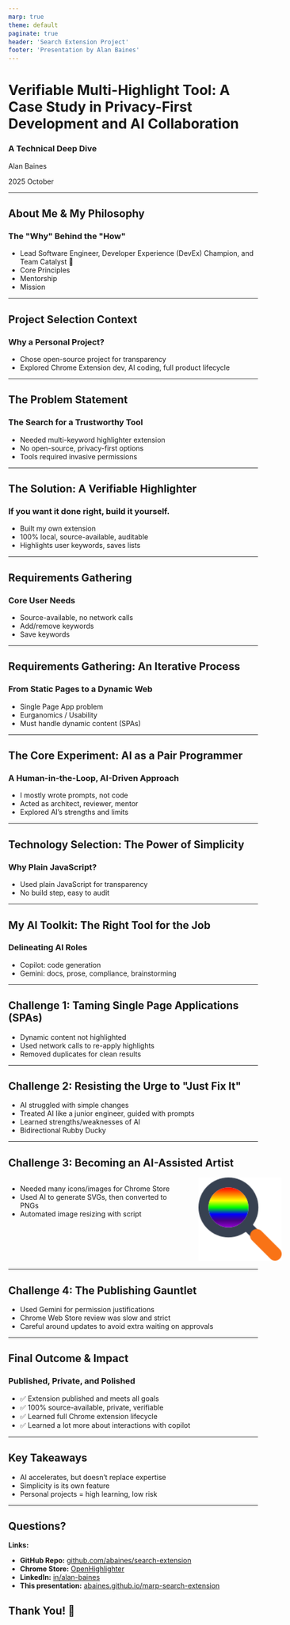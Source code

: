```yaml
---
marp: true
theme: default
paginate: true
header: 'Search Extension Project'
footer: 'Presentation by Alan Baines'
---
```


<style>
.container{
    display: flex;
}
.col{
    flex: 1;
}
</style>

# Verifiable Multi-Highlight Tool: A Case Study in Privacy-First Development and AI Collaboration

### A Technical Deep Dive

Alan Baines

2025 October

<!--
🎈 speaker notes show up like this! 👋
-->

---

## About Me & My Philosophy

### The "Why" Behind the "How"

- Lead Software Engineer, Developer Experience (DevEx) Champion, and Team Catalyst 🧡
- Core Principles
- Mentorship
- Mission

<!-- 
Core Principles: Technology choices should prioritize long-term sustainability, transparency, and maintainability.

Mentorship: Empowering colleagues, pair progamming, and growth focused code reviews.

Mission: To create tools and processes that help teams do their best work. Force Multiplier.
 -->

---

## Project Selection Context

### Why a Personal Project?

- Chose open-source project for transparency
- Explored Chrome Extension dev, AI coding, full product lifecycle

<!--
Much of my professional work is proprietary and covered by NDAs.

This project was a personal exploration into:

- Modern Chrome Extension development

- The practical boundaries of AI-assisted coding

- The full product lifecycle: from idea to the official Chrome Web Store
-->

---

## The Problem Statement

### The Search for a Trustworthy Tool

- Needed multi-keyword highlighter extension
- No open-source, privacy-first options
- Tools required invasive permissions

<!--
Goal: Find a browser extension to highlight multiple keywords on a page.
🟠 Reduce cognative load; Universal design

Problem: Existing solutions lacked a critical feature: Trust.

Extensions with this functionality require invasive permissions ("read all your data on all websites").

No available options were open-source, making it impossible to verify that user data wasn't being tracked or sent to a third party.

This presented an unacceptable privacy and security risk.
-->

---

## The Solution: A Verifiable Highlighter

### If you want it done right, build it yourself.

- Built my own extension
- 100% local, source-available, auditable
- Highlights user keywords, saves lists

<!--
A Chrome extension to find and highlight multiple keywords.

Core Mandate #1: Privacy First. All operations are 100% local to the browser. No network calls, no data exfiltration.

Core Mandate #2: Verifiable. Fully source-available so anyone can audit the code and confirm the privacy claims.

Functionality:

- Accepts a list of words

- Highlights all occurrences on a page

- Persists word lists using local storage
-->

---

## Requirements Gathering

### Core User Needs

- Source-available, no network calls
- Add/remove keywords
- Save keywords

<!--
Initial Requirements:

- Must be open-source and make no network calls

- Users can add/remove multiple keywords

- Keywords are saved between sessions

-->

---

## Requirements Gathering: An Iterative Process

### From Static Pages to a Dynamic Web

- Single Page App problem
- Eurganomics / Usability
- Must handle dynamic content (SPAs)

<!--
Evolved Requirement (Discovered during use):

- The SPA Problem: On sites like LinkedIn, content loads dynamically without a full page refresh. 
The initial highlighting logic would miss this new content.

- New Requirement: The extension must detect page content changes and re-apply highlighting automatically.
-->

---

## The Core Experiment: AI as a Pair Programmer

### A Human-in-the-Loop, AI-Driven Approach

- I mostly wrote prompts, not code
- Acted as architect, reviewer, mentor
- Explored AI’s strengths and limits

<!--
The "Pseudo-Requirement": I would not write any of the functional code myself.

My Role: Acted as the senior engineer/architect.

- Provided clear, technical prompts to the AI (GitHub Copilot)

- Performed rigorous code reviews on every line of generated code

- Asked the AI to explain complex or unfamiliar concepts

The Goal: To explore the capabilities and limitations of AI as a development partner and learn how to leverage it effectively.
-->

---

## Technology Selection: The Power of Simplicity

### Why Plain JavaScript?

- Used plain JavaScript for transparency
- No build step, easy to audit

<!--
Primary Goal: Verifiability and Transparency.

While tools like TypeScript or Rust/WASM are powerful, they add a compilation/transpilation step.

This obfuscates the final code, making it harder for a non-expert to audit and trust.

Plain JavaScript ensures that "what you see is what you get." The code in the repository is the code that runs in the browser.

This decision directly supports the core mission of creating a provably private tool.
-->

---

## My AI Toolkit: The Right Tool for the Job

### Delineating AI Roles

- Copilot: code generation
- Gemini: docs, prose, compliance, brainstorming

<!--
Two primary AI partners were used for distinct tasks:

GitHub Copilot:
- Role: The Code Generator
- Tasks: Writing functions, implementing logic, modifying the manifest file, navigating the Chrome extension APIs

Gemini:
- Role: The Prose & Documentation Generator
- Tasks: Authoring the justifications for store permissions, writing the "About" page, answering the Chrome Store's compliance questionnaire
-->

---

## Challenge 1: Taming Single Page Applications (SPAs)

- Dynamic content not highlighted
- Used network calls to re-apply highlights
- Removed duplicates for clean results

<!--
1. Trigger: Monkey patch network calls, a reliable heuristic for when new content might have appeared.
🟠 Avoid cyclic refreshes because I was also changing the DOM

2. Logic: When a network call completes, trigger the highlighting function.

3. Refinement: Re-running the highlighter created duplicate highlights. The process was updated to be a two-step sequence:
    - First, find and remove all existing highlight tags.
    - Then, perform a fresh highlighting pass on the entire document.

Outcome: A robust solution that works seamlessly on modern, dynamic websites.
-->

---

## Challenge 2: Resisting the Urge to "Just Fix It"

- AI struggled with simple changes
- Treated AI like a junior engineer, guided with prompts
- Learned strengths/weaknesses of AI
- Bidirectional Rubby Ducky

<!--
The Problem: The AI often struggled with simple tasks (e.g., changing a width from 50px to 100px), proposing overly complex solutions. The temptation to manually intervene was immense.

The Approach:

- I treated the AI like a junior I was pair programming with.

- Instead of taking over, I refined my prompts, corrected its course, and guided it to the simple, correct solution.

Why? This adhered to the project's experimental goal and provided deep insight into the AI's strengths (boilerplate, discovery) and weaknesses (context, simple edits). This was an exercise in patience and mentorship.
-->

---

## Challenge 3: Becoming an AI-Assisted Artist

<div class="container">
<div style="flex:2">

- Needed many icons/images for Chrome Store
- Used AI to generate SVGs, then converted to PNGs
- Automated image resizing with script

</div>
<div class="col">

<img src="images/icon-128.png" alt="ext-icon" width="256" style="padding-left: 24px;margin-left:24px;">

</div>
</div>

<!--
The Problem: The Chrome Store requires numerous icons and promotional images, but I'm not an art designer.
The Process:

1. Experiment: Used a AI to create icon concepts as SVGs, iteratively refining them with prompts ("make the handle longer").

2. Roadblock: Discovered the Chrome Store does not accept SVG files.

3. Pivot: I had a perfect vector source but needed dozens of specific PNG sizes.

4. Automation: Prompted the AI to write a command-line script to take the master SVG and automatically convert it into all required PNG dimensions.
-->

---

## Challenge 4: The Publishing Gauntlet

- Used Gemini for permission justifications
- Chrome Web Store review was slow and strict
- Careful around updates to avoid extra waiting on approvals

<!--
The Problem: The Google Chrome Web Store review process.

Key Hurdles:
- Manual Review: Due to the powerful permissions required, the extension was flagged for a mandatory human review.
- Slow Iteration Cycle: Each submission, even for a minor text change on the store page, took up to half a week for approval.
- Thorough Justification: Required detailed explanations for why each permission was necessary.

How I Overcame It:
- Used Gemini to help draft clear, concise justifications for the reviewers.
- Learned to plan submissions to minimize delays.
-->

---

## Final Outcome & Impact

### Published, Private, and Polished

- ✅ Extension published and meets all goals
- ✅ 100% source-available, private, verifiable
- ✅ Learned full Chrome extension lifecycle
- ✅ Learned a lot more about interactions with copilot

<!--
Project Goals Achieved:

- Fully functional extension that meets all core and evolved requirements
- Published and available on the official Google Chrome Web Store
- 100% source-available, private, and verifiable, with clean, auditable code
- Professional-looking assets and a complete store listing

Personal Impact:

- Gained a deep, practical understanding of AI-assisted development workflows
- Learned the entire modern Chrome extension development and publishing lifecycle
-->

---

## Key Takeaways

- AI accelerates, but doesn’t replace expertise
- Simplicity is its own feature
- Personal projects = high learning, low risk

<!--
On AI Development: AI is a powerful accelerator, not a replacement for engineering expertise. The senior developer's role shifts towards architecture, review, and precise prompt engineering.

On Privacy: Building trustworthy software requires deliberate choices. Simplicity and transparency (like using plain JS) are features in themselves.

On Personal Projects: They are invaluable for exploring new technologies and processes in a low-risk, high-learning environment.
-->

---

## Questions?

**Links:**
- **GitHub Repo:** [github.com/abaines/search-extension](https://github.com/abaines/search-extension)
- **Chrome Store:** [OpenHighlighter](https://chromewebstore.google.com/detail/openhighlighter/keflkfcjfkljbafefaemchogmlnanjgi)
- **LinkedIn:** [in/alan-baines](https://www.linkedin.com/in/alan-baines)
- **This presentation:** [abaines.github.io/marp-search-extension](https://abaines.github.io/marp-search-extension)

## Thank You! 🍰

<!--
Credits:
Marp-team for Marp, which has been awesome!
Github Copilot
Gemini
-->

